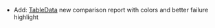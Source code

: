 * Add: [TableData](reference/table-data) new comparison report with colors and better failure highlight